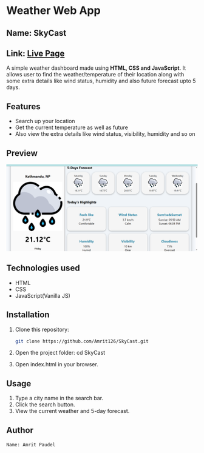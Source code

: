 # Weather Web App
## Name: SkyCast
## Link: [Live Page](https://sky-cast-beige.vercel.app/)

A simple weather dashboard made using **HTML, CSS and JavaScript**.
It allows user to find the weather/temperature of their location along 
with some extra details like wind status, humidity and also future forecast
upto 5 days.

## Features
- Search up your location
- Get the current temperature as well as future
- Also view the extra details like wind status, visibility, humidity and so on

## Preview
![App Screenshot](Photos/app-screenshot.png)

## Technologies used
- HTML
- CSS
- JavaScript(Vanilla JS)

## Installation 
1. Clone this repository:
    ```bash
    git clone https://github.com/Amrit126/SkyCast.git

2. Open the project folder:
    cd SkyCast

3. Open index.html in your browser.

## Usage
1. Type a city name in the search bar.
2. Click the search button.
3. View the current weather and 5-day forecast.

## Author
    Name: Amrit Paudel